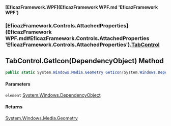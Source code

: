 #### [EficazFramework.WPF](EficazFramework WPF.md 'EficazFramework WPF')
### [EficazFramework.Controls.AttachedProperties](EficazFramework WPF.md#EficazFramework.Controls.AttachedProperties 'EficazFramework.Controls.AttachedProperties').[TabControl](EficazFramework.Controls.AttachedProperties/TabControl.md 'EficazFramework.Controls.AttachedProperties.TabControl')

## TabControl.GetIcon(DependencyObject) Method

```csharp
public static System.Windows.Media.Geometry GetIcon(System.Windows.DependencyObject element);
```
#### Parameters

<a name='EficazFramework.Controls.AttachedProperties.TabControl.GetIcon(System.Windows.DependencyObject).element'></a>

`element` [System.Windows.DependencyObject](https://docs.microsoft.com/en-us/dotnet/api/System.Windows.DependencyObject 'System.Windows.DependencyObject')

#### Returns
[System.Windows.Media.Geometry](https://docs.microsoft.com/en-us/dotnet/api/System.Windows.Media.Geometry 'System.Windows.Media.Geometry')